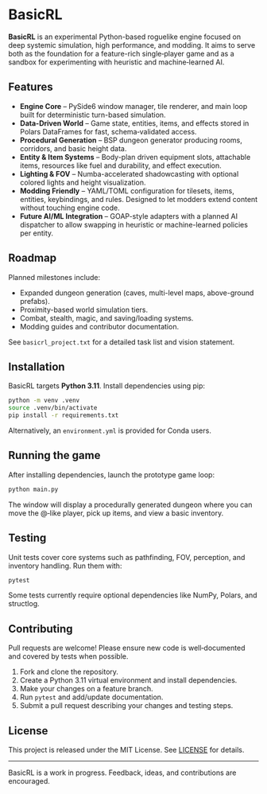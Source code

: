 # BasicRL

**BasicRL** is an experimental Python-based roguelike engine focused on deep systemic simulation, high performance, and modding. It aims to serve both as the foundation for a feature-rich single‑player game and as a sandbox for experimenting with heuristic and machine‑learned AI.

## Features

- **Engine Core** – PySide6 window manager, tile renderer, and main loop built for deterministic turn-based simulation.
- **Data-Driven World** – Game state, entities, items, and effects stored in Polars DataFrames for fast, schema‑validated access.
- **Procedural Generation** – BSP dungeon generator producing rooms, corridors, and basic height data.
- **Entity & Item Systems** – Body-plan driven equipment slots, attachable items, resources like fuel and durability, and effect execution.
- **Lighting & FOV** – Numba-accelerated shadowcasting with optional colored lights and height visualization.
- **Modding Friendly** – YAML/TOML configuration for tilesets, items, entities, keybindings, and rules. Designed to let modders extend content without touching engine code.
- **Future AI/ML Integration** – GOAP-style adapters with a planned AI dispatcher to allow swapping in heuristic or machine-learned policies per entity.

## Roadmap

Planned milestones include:

- Expanded dungeon generation (caves, multi-level maps, above-ground prefabs).
- Proximity-based world simulation tiers.
- Combat, stealth, magic, and saving/loading systems.
- Modding guides and contributor documentation.

See `basicrl_project.txt` for a detailed task list and vision statement.

## Installation

BasicRL targets **Python 3.11**. Install dependencies using pip:

```bash
python -m venv .venv
source .venv/bin/activate
pip install -r requirements.txt
```

Alternatively, an `environment.yml` is provided for Conda users.

## Running the game

After installing dependencies, launch the prototype game loop:

```bash
python main.py
```

The window will display a procedurally generated dungeon where you can move the @‑like player, pick up items, and view a basic inventory.

## Testing

Unit tests cover core systems such as pathfinding, FOV, perception, and inventory handling. Run them with:

```bash
pytest
```

Some tests currently require optional dependencies like NumPy, Polars, and structlog.

## Contributing

Pull requests are welcome! Please ensure new code is well‑documented and covered by tests when possible.

1. Fork and clone the repository.
2. Create a Python 3.11 virtual environment and install dependencies.
3. Make your changes on a feature branch.
4. Run `pytest` and add/update documentation.
5. Submit a pull request describing your changes and testing steps.

## License

This project is released under the MIT License. See [LICENSE](LICENSE) for details.

---

BasicRL is a work in progress. Feedback, ideas, and contributions are encouraged.
